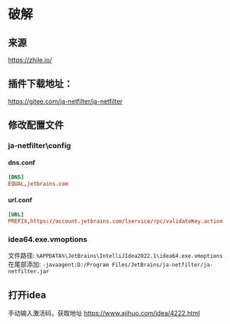 # 破解

## 来源
https://zhile.io/

## 插件下载地址：
https://gitee.com/ja-netfilter/ja-netfilter

## 修改配置文件

### ja-netfilter\config
#### dns.conf
```conf
[DNS]
EQUAL,jetbrains.com
```

#### url.conf
```conf
[URL]
PREFIX,https://account.jetbrains.com/lservice/rpc/validateKey.action
```

### idea64.exe.vmoptions
文件路径: `%APPDATA%\JetBrains\IntelliJIdea2022.1\idea64.exe.vmoptions`
在尾部添加: `-javaagent:D:/Program Files/JetBrains/ja-netfilter/ja-netfilter.jar`

## 打开idea
手动输入激活码，获取地址 https://www.ajihuo.com/idea/4222.html
